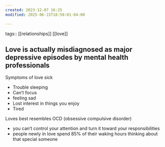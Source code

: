 ```yaml
---
created: 2023-12-07 16:25
modified: 2025-06-15T18:50:01-04:00

---
```

tags:: [[relationships]] [[love]]

## Love is actually misdiagnosed as major depressive episodes by mental health professionals

Symptoms of love sick
- Trouble sleeping
- Can’t focus
- feeling sad
- Lost interest in things you enjoy
- Tired

Loves best resembles OCD (obsessive compulsive disorder)
- you can’t control your attention and turn it toward your responsibilities
- people newly in love spend 85% of their waking hours thinking about that special someone

